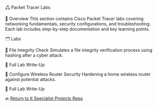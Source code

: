 🖧 Packet Tracer Labs

📌 Overview
This section contains Cisco Packet Tracer labs covering networking fundamentals, security configurations, and troubleshooting. Each lab includes step-by-step documentation and key learning points.

🗂️ Labs

🔹 File Integrity Check
 Simulates a file integrity verification process using hashing after a cyber attack.

📂 Full Lab Write-Up

🔹 Configure Wireless Router Security
 Hardening a home wireless router against potential attacks.

📂 Full Lab Write-Up



🔙 [Return to It Specialist Projects Repo](https://github.com/proxymc/it-specialist-projects/blob/main/README.md)
